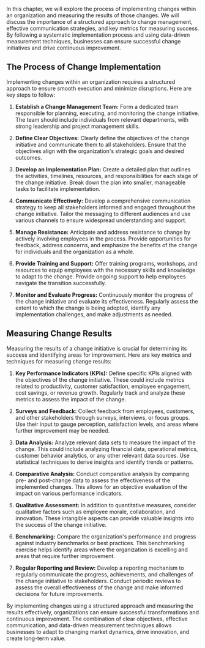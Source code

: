 
In this chapter, we will explore the process of implementing changes within an organization and measuring the results of those changes. We will discuss the importance of a structured approach to change management, effective communication strategies, and key metrics for measuring success. By following a systematic implementation process and using data-driven measurement techniques, businesses can ensure successful change initiatives and drive continuous improvement.

**The Process of Change Implementation**
----------------------------------------

Implementing changes within an organization requires a structured approach to ensure smooth execution and minimize disruptions. Here are key steps to follow:

1. **Establish a Change Management Team:** Form a dedicated team responsible for planning, executing, and monitoring the change initiative. The team should include individuals from relevant departments, with strong leadership and project management skills.

2. **Define Clear Objectives:** Clearly define the objectives of the change initiative and communicate them to all stakeholders. Ensure that the objectives align with the organization's strategic goals and desired outcomes.

3. **Develop an Implementation Plan:** Create a detailed plan that outlines the activities, timelines, resources, and responsibilities for each stage of the change initiative. Break down the plan into smaller, manageable tasks to facilitate implementation.

4. **Communicate Effectively:** Develop a comprehensive communication strategy to keep all stakeholders informed and engaged throughout the change initiative. Tailor the messaging to different audiences and use various channels to ensure widespread understanding and support.

5. **Manage Resistance:** Anticipate and address resistance to change by actively involving employees in the process. Provide opportunities for feedback, address concerns, and emphasize the benefits of the change for individuals and the organization as a whole.

6. **Provide Training and Support:** Offer training programs, workshops, and resources to equip employees with the necessary skills and knowledge to adapt to the change. Provide ongoing support to help employees navigate the transition successfully.

7. **Monitor and Evaluate Progress:** Continuously monitor the progress of the change initiative and evaluate its effectiveness. Regularly assess the extent to which the change is being adopted, identify any implementation challenges, and make adjustments as needed.

**Measuring Change Results**
----------------------------

Measuring the results of a change initiative is crucial for determining its success and identifying areas for improvement. Here are key metrics and techniques for measuring change results:

1. **Key Performance Indicators (KPIs):** Define specific KPIs aligned with the objectives of the change initiative. These could include metrics related to productivity, customer satisfaction, employee engagement, cost savings, or revenue growth. Regularly track and analyze these metrics to assess the impact of the change.

2. **Surveys and Feedback:** Collect feedback from employees, customers, and other stakeholders through surveys, interviews, or focus groups. Use their input to gauge perception, satisfaction levels, and areas where further improvement may be needed.

3. **Data Analysis:** Analyze relevant data sets to measure the impact of the change. This could include analyzing financial data, operational metrics, customer behavior analytics, or any other relevant data sources. Use statistical techniques to derive insights and identify trends or patterns.

4. **Comparative Analysis:** Conduct comparative analysis by comparing pre- and post-change data to assess the effectiveness of the implemented changes. This allows for an objective evaluation of the impact on various performance indicators.

5. **Qualitative Assessment:** In addition to quantitative measures, consider qualitative factors such as employee morale, collaboration, and innovation. These intangible aspects can provide valuable insights into the success of the change initiative.

6. **Benchmarking:** Compare the organization's performance and progress against industry benchmarks or best practices. This benchmarking exercise helps identify areas where the organization is excelling and areas that require further improvement.

7. **Regular Reporting and Review:** Develop a reporting mechanism to regularly communicate the progress, achievements, and challenges of the change initiative to stakeholders. Conduct periodic reviews to assess the overall effectiveness of the change and make informed decisions for future improvements.

By implementing changes using a structured approach and measuring the results effectively, organizations can ensure successful transformations and continuous improvement. The combination of clear objectives, effective communication, and data-driven measurement techniques allows businesses to adapt to changing market dynamics, drive innovation, and create long-term value.
